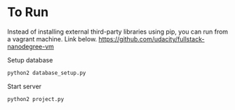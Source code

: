# To Run

Instead of installing external third-party libraries using pip, 
you can run from a vagrant machine. Link below.
https://github.com/udacity/fullstack-nanodegree-vm

Setup database
```bash
python2 database_setup.py
```

Start server
```bash
python2 project.py
```

